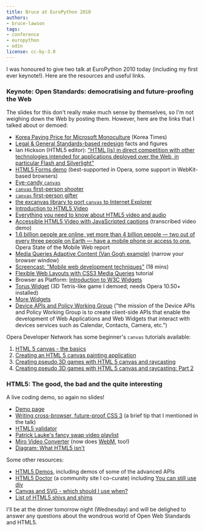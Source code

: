 ```yaml
---
title: Bruce at EuroPython 2010
authors:
- bruce-lawson
tags:
- conference
- europython
- odin
license: cc-by-3.0
---
```


<p>I was honoured to give two talk at EuroPython 2010 today (including my first ever keynote!). Here are the resources and useful links.</p>
<h3>Keynote: Open Standards: democratising and future-proofing the Web</h3>
<p>The slides for this don&#39;t really make much sense by themselves, so I&#39;m not weighing down the Web by posting them. However, here are the links that I talked about or demoed:</p>
<ul>
<li><a href="http://www.koreatimes.co.kr/www/news/biz/2010/05/123_52401.html">Korea Paying Price for Microsoft Monoculture</a> (Korea Times)</li>
<li><a href="http://www.brucelawson.co.uk/2006/pas-78-guide-to-good-practice-in-commissioning-accessible-websites/" target="_blank">Legal &amp; General Standards-based redesign</a> facts and figures</li>
<li>Ian Hickson (HTML5 editor): <a href="http://lists.w3.org/Archives/Public/public-html/2009Jan/0215.html" target="_blank">&quot;HTML [is] in direct competition with other technologies intended for applications deployed over the Web, in particular Flash and Silverlight&quot;</a></li>
<li><a href="http://people.opera.com/brucel/demo/html5-forms-demo.html">HTML5 Forms demo</a> (best-supported in Opera, some support in WebKit-based browsers)</li>
<li><a href="http://9elements.com/io/projects/html5/canvas/">Eye-candy <code>canvas</code></a></li>
<li><a href="http://www.benjoffe.com/code/demos/canvascape/"><code>canvas</code> first-person shooter</a></li>
<li><a href="http://htmlfive.appspot.com/static/gifter.html"><code>canvas</code> first-person gifter</a></li>
<li><a href="http://excanvas.sourceforge.net/">the excanvas library to port <code>canvas</code> to Internet Explorer</a></li>
<li><a href="http://dev.opera.com/articles/view/introduction-html5-video/">Introduction to HTML5 Video</a></li>
<li><a href="http://dev.opera.com/articles/view/introduction-html5-video/">Everything you need to know about HTML5 video and audio</a></li>
<li><a href="http://dev.opera.com/articles/view/accessible-html5-video-with-javascripted-captions/">Accessible HTML5 Video with JavaScripted captions</a> (transcribed video demo)</li>

<li><a href="http://www.opera.com/smw/2009/10/">1.6 billion people are online, yet more than 4 billion people — two out of every three people on Earth — have a mobile phone or access to one.</a> Opera State of the Mobile Web report</li>
<li><a href="http://people.opera.com/danield/css3/vangogh/">Media Queries Adaptive Content (Van Gogh example)</a> (narrow your browser window)</li>
<li><a href="http://my.opera.com/ODIN/blog/screencast-mobile-web-development-techniques">Screencast: &quot;Mobile web development techniques&quot;</a> (18 mins)</li>
<li><a href="http://www.peachpit.com/articles/article.aspx?p=1604236">Flexible Web Layouts with CSS3 Media Queries</a> tutorial</li>
<li>Browser as Platform: <a href="http://www.quirksmode.org/blog/archives/2009/04/introduction_to.html">Introduction to W3C Widgets</a></li>
<li><a href="http://widgets.opera.com/widget/4196/">Torus Widget</a> (3D Tetris-like game I demoed; needs Opera 10.50+ installed)</li>
<li><a href="http://widgets.opera.com/">More Widgets</a></li>
<li><a href="http://www.w3.org/2009/dap/">Device APIs and Policy Working Group</a> (&quot;the mission of the Device APIs and Policy Working Group is to create client-side APIs that enable the development of Web Applications and Web Widgets that interact with devices services such as Calendar, Contacts, Camera, etc.&quot;)</li>
</ul>
<p>Opera Developer Network has some beginner&#39;s <code>canvas</code> tutorials available:</p>
<ol>
<li><a href="http://dev.opera.com/articles/view/html-5-canvas-the-basics/">HTML 5 canvas - the basics</a></li>
<li><a href="http://dev.opera.com/articles/view/html5-canvas-painting/">Creating an HTML 5 canvas painting application</a></li>
<li><a href="http://dev.opera.com/articles/view/creating-pseudo-3d-games-with-html-5-can-1/">Creating pseudo 3D games with HTML 5 canvas and raycasting</a></li>
<li><a href="http://dev.opera.com/articles/view/3d-games-with-canvas-and-raycasting-part/">Creating pseudo 3D games with HTML 5 canvas and raycasting: Part 2</a></li>
</ol>

<h3>HTML5: The good, the bad and the quite interesting</h3>
<p>A live coding demo, so again no slides!</p>
<ul>
<li><a href="http://people.opera.com/brucel/talks/2010/FOWD/FOWD-brucelawson.html">Demo page</a></li>
<li><a href="http://www.brucelawson.co.uk/2010/cross-browser-future-proof-css-3/">Writing cross-browser, future-proof CSS 3</a> (a brief tip that I mentioned in the talk)</li>
<li><a href="http://html5.validator.nu/">HTML5 validator</a></li>
<li><a href="http://people.opera.com/patrickl/articles/chip.eu-video-article/examples/fancy-swap/">Patrick Lauke&#39;s fancy swap video playlist</a></li>
<li><a href="http://www.mirovideoconverter.com/">Miro Video Converter</a> (now does <a href="http://labs.opera.com/news/2010/05/19/">WebM</a>, too!)</li>
<li><a href="http://www.flickr.com/photos/24374884@N08/4603715307/">Diagram: What HTML5 isn&#39;t</a></li>
</ul>

<p>Some other resources:</p>
<ul>
<li><a href="http://html5demos.com/">HTML5 Demos</a>, including demos of some of the advanced APIs</li>
<li><a href="http://html5doctor.com/">HTML5 Doctor</a> (a community site I co-curate) including <a href="http://html5doctor.com/you-can-still-use-div/">You can still use div</a></li>
<li><a href="http://my.opera.com/ODIN/blog/canvas-and-svg-which-should-i-use-when">Canvas and SVG - which should I use when?</a></li>
<li><a href="http://github.com/gimite/web-socket-js/">List of HTML5 shivs and shims</a></li>
</ul>

<p>I&#39;ll be at the dinner tomorrow night (Wednesday) and will be delighed to answer any questions about the wondrous world of Open Web Standards and HTML5.</p>
